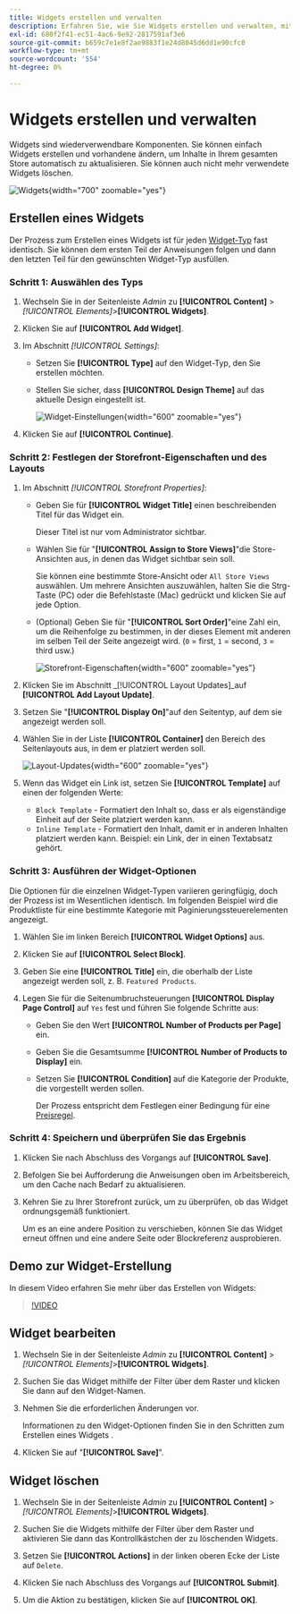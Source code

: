 ```yaml
---
title: Widgets erstellen und verwalten
description: Erfahren Sie, wie Sie Widgets erstellen und verwalten, mit denen Inhalte in Ihrem gesamten Store automatisch aktualisiert werden.
exl-id: 680f2f41-ec51-4ac6-9e92-2817591af3e6
source-git-commit: b659c7e1e8f2ae9883f1e24d8045d6dd1e90cfc0
workflow-type: tm+mt
source-wordcount: '554'
ht-degree: 0%

---
```


# Widgets erstellen und verwalten

Widgets sind wiederverwendbare Komponenten. Sie können einfach Widgets erstellen und vorhandene ändern, um Inhalte in Ihrem gesamten Store automatisch zu aktualisieren. Sie können auch nicht mehr verwendete Widgets löschen.

![Widgets](./assets/widgets.png){width="700" zoomable="yes"}

## Erstellen eines Widgets

Der Prozess zum Erstellen eines Widgets ist für jeden [Widget-Typ](widgets.md#widget-types) fast identisch. Sie können dem ersten Teil der Anweisungen folgen und dann den letzten Teil für den gewünschten Widget-Typ ausfüllen.

### Schritt 1: Auswählen des Typs

1. Wechseln Sie in der Seitenleiste _Admin_ zu **[!UICONTROL Content]** > _[!UICONTROL Elements]_>**[!UICONTROL Widgets]**.

1. Klicken Sie auf **[!UICONTROL Add Widget]**.

1. Im Abschnitt _[!UICONTROL Settings]_:

   - Setzen Sie **[!UICONTROL Type]** auf den Widget-Typ, den Sie erstellen möchten.

   - Stellen Sie sicher, dass **[!UICONTROL Design Theme]** auf das aktuelle Design eingestellt ist.

     ![Widget-Einstellungen](./assets/widget-settings.png){width="600" zoomable="yes"}

1. Klicken Sie auf **[!UICONTROL Continue]**.

### Schritt 2: Festlegen der Storefront-Eigenschaften und des Layouts

1. Im Abschnitt _[!UICONTROL Storefront Properties]_:

   - Geben Sie für **[!UICONTROL Widget Title]** einen beschreibenden Titel für das Widget ein.

     Dieser Titel ist nur vom Administrator sichtbar.

   - Wählen Sie für &quot;**[!UICONTROL Assign to Store Views]**&quot;die Store-Ansichten aus, in denen das Widget sichtbar sein soll.

     Sie können eine bestimmte Store-Ansicht oder `All Store Views` auswählen. Um mehrere Ansichten auszuwählen, halten Sie die Strg-Taste (PC) oder die Befehlstaste (Mac) gedrückt und klicken Sie auf jede Option.

   - (Optional) Geben Sie für &quot;**[!UICONTROL Sort Order]**&quot;eine Zahl ein, um die Reihenfolge zu bestimmen, in der dieses Element mit anderen im selben Teil der Seite angezeigt wird. (`0` = first, `1` = second, `3` = third usw.)

     ![Storefront-Eigenschaften](./assets/widget-storefront-properties.png){width="600" zoomable="yes"}

1. Klicken Sie im Abschnitt _[!UICONTROL Layout Updates]_auf **[!UICONTROL Add Layout Update]**.

1. Setzen Sie &quot;**[!UICONTROL Display On]**&quot;auf den Seitentyp, auf dem sie angezeigt werden soll.

1. Wählen Sie in der Liste **[!UICONTROL Container]** den Bereich des Seitenlayouts aus, in dem er platziert werden soll.

   ![Layout-Updates](./assets/widget-layout-update-home-page.png){width="600" zoomable="yes"}

1. Wenn das Widget ein Link ist, setzen Sie **[!UICONTROL Template]** auf einen der folgenden Werte:

   - `Block Template` - Formatiert den Inhalt so, dass er als eigenständige Einheit auf der Seite platziert werden kann.
   - `Inline Template` - Formatiert den Inhalt, damit er in anderen Inhalten platziert werden kann. Beispiel: ein Link, der in einen Textabsatz gehört.

### Schritt 3: Ausführen der Widget-Optionen

Die Optionen für die einzelnen Widget-Typen variieren geringfügig, doch der Prozess ist im Wesentlichen identisch. Im folgenden Beispiel wird die Produktliste für eine bestimmte Kategorie mit Paginierungssteuerelementen angezeigt.

1. Wählen Sie im linken Bereich **[!UICONTROL Widget Options]** aus.

1. Klicken Sie auf **[!UICONTROL Select Block]**.

1. Geben Sie eine **[!UICONTROL Title]** ein, die oberhalb der Liste angezeigt werden soll, z. B. `Featured Products`.

1. Legen Sie für die Seitenumbruchsteuerungen **[!UICONTROL Display Page Control]** auf `Yes` fest und führen Sie folgende Schritte aus:

   - Geben Sie den Wert **[!UICONTROL Number of Products per Page]** ein.

   - Geben Sie die Gesamtsumme **[!UICONTROL Number of Products to Display]** ein.

   - Setzen Sie **[!UICONTROL Condition]** auf die Kategorie der Produkte, die vorgestellt werden sollen.

     Der Prozess entspricht dem Festlegen einer Bedingung für eine [Preisregel](../merchandising-promotions/price-rules-catalog.md).

### Schritt 4: Speichern und überprüfen Sie das Ergebnis

1. Klicken Sie nach Abschluss des Vorgangs auf **[!UICONTROL Save]**.

1. Befolgen Sie bei Aufforderung die Anweisungen oben im Arbeitsbereich, um den Cache nach Bedarf zu aktualisieren.

1. Kehren Sie zu Ihrer Storefront zurück, um zu überprüfen, ob das Widget ordnungsgemäß funktioniert.

   Um es an eine andere Position zu verschieben, können Sie das Widget erneut öffnen und eine andere Seite oder Blockreferenz ausprobieren.

## Demo zur Widget-Erstellung

In diesem Video erfahren Sie mehr über das Erstellen von Widgets:

>[!VIDEO](https://video.tv.adobe.com/v/343786?quality=12)

## Widget bearbeiten

1. Wechseln Sie in der Seitenleiste _Admin_ zu **[!UICONTROL Content]** > _[!UICONTROL Elements]_>**[!UICONTROL Widgets]**.

1. Suchen Sie das Widget mithilfe der Filter über dem Raster und klicken Sie dann auf den Widget-Namen.

1. Nehmen Sie die erforderlichen Änderungen vor.

   Informationen zu den Widget-Optionen finden Sie in den Schritten zum Erstellen eines Widgets .

1. Klicken Sie auf &quot;**[!UICONTROL Save]**&quot;.

## Widget löschen

1. Wechseln Sie in der Seitenleiste _Admin_ zu **[!UICONTROL Content]** > _[!UICONTROL Elements]_>**[!UICONTROL Widgets]**.

1. Suchen Sie die Widgets mithilfe der Filter über dem Raster und aktivieren Sie dann das Kontrollkästchen der zu löschenden Widgets.

1. Setzen Sie **[!UICONTROL Actions]** in der linken oberen Ecke der Liste auf `Delete`.

1. Klicken Sie nach Abschluss des Vorgangs auf **[!UICONTROL Submit]**.

1. Um die Aktion zu bestätigen, klicken Sie auf **[!UICONTROL OK]**.
